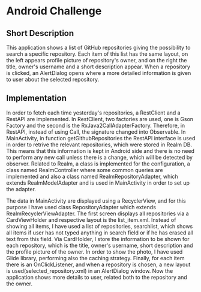 # Android Challenge

## Short Description

This application shows a list of GitHub repositories giving the possibility to search a specific repository. Each item of this list has the same layout, on the left appears profile picture of repository's owner, and on the right the title, owner's username and a short description appear. When a repository is clicked, an AlertDialog opens where a more detailed information is given to user about the selected repository.

## Implementation

In order to fetch each time yesterday's repositories, a RestClient and a RestAPI are implemented. In RestClient, two factories are used, one is Gson Factory and the second is the RxJava2CallAdapterFactory. Therefore, in RestAPI, instead of using Call<T>, the signature changed into Observable<T>. In MainActivity, in function getGithubRepositories the RestAPI interface is used in order to retrive the relevant repositories, which were stored in Realm DB. This means that this information is kept in Android side and there is no need to perform any new call unless there is a change, which will be detected by observer. Related to Realm, a class is implemented for the configuration, a class named RealmController where some common queries are implemented and also a class named RealmRepositoryAdapter, which extends RealmModelAdapter and is used in MainActivity in order to set up the adapter. 

The data in MainActivity are displayed using a RecyclerView, and for this purpose I have used class RepositoryAdapter which extends RealmRecyclerViewAdapter. The first screen displays all repositories via a CardViewHolder and respective layout is the list_item.xml. Instead of showing all items, I have used a list of repositories, searchlist, which shows all items if user has not typed anything in search field or if he has erased all text from this field. Via CardHolder, I store the information to be shown for each repository, which is the title, owner's username, short description and the profile picture of the owner. In order to show the photo, I have used Glide library, performing also the caching strategy. Finally, for each item there is an OnClickListener, and when a repository is chosen, a new layout is used(selected_repository.xml) in an AlertDialog window. Now the application shows more details to user, related both to the repository and the owner.


